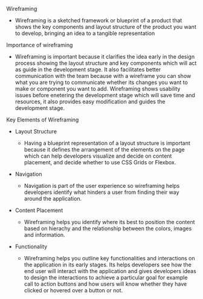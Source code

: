 Wireframing

- Wireframing is a sketched framework or blueprint of a product that shows the key components
 and layout structure of the product you want to develop, bringing an idea to a tangible representation

Importance of wireframing

- Wireframing is important because it clarifies the idea early in the design process showing the layout structure
 and key components which will act as guide in the development stage. It also facilitates better communication with
 the team because with a wireframe you can show what you are trying to communicate whether its changes you want to
make or component you want to add. Wireframing shows usability issues before enetering the development stage which
will save time and resources, it also provides easy modification and guides the development stage.

Key Elements of Wireframing
- Layout Structure
  * Having a blueprint representation of a layout structure is important because it defines the arrangement of the elements
    on the page which can help developers visualize and decide on content placement, and decide whether to use CSS Grids or
    Flexbox.
    
- Navigation
  * Navigation is part of the user experience so wireframing helps developers identify what hinders a user from finding their
    way around the application.
    
- Content Placement
  * Wireframing helps you identify where its best to position the content based on hierachy and the relationship between the
    colors, images and information.
    
- Functionality
  * Wireframing helps you outline key functionalities and interactions on the application in its early stages. Its helps developers
    see how the end user will interact with the application and gives developers ideas to design the interactions to achieve a
    particular goal for example call to action buttons and how users will know whether they have clicked or hovered over a button
    or not.
